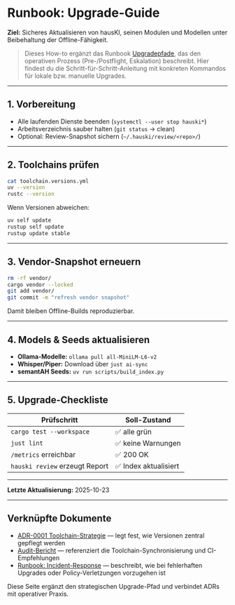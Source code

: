 # Runbook: Upgrade-Guide

**Ziel:** Sicheres Aktualisieren von hausKI, seinen Modulen und Modellen unter Beibehaltung der Offline-Fähigkeit.

> Dieses How-to ergänzt das Runbook [Upgradepfade](upgrade.md), das den operativen Prozess (Pre-/Postflight, Eskalation) beschreibt.
> Hier findest du die Schritt-für-Schritt-Anleitung mit konkreten Kommandos für lokale bzw. manuelle Upgrades.

---

## 1. Vorbereitung

- Alle laufenden Dienste beenden (`systemctl --user stop hauski*`)  
- Arbeitsverzeichnis sauber halten (`git status` → clean)  
- Optional: Review-Snapshot sichern (`~/.hauski/review/<repo>/`)  

---

## 2. Toolchains prüfen

```bash
cat toolchain.versions.yml
uv --version
rustc --version
```

Wenn Versionen abweichen:
```bash
uv self update
rustup self update
rustup update stable
```

---

## 3. Vendor-Snapshot erneuern

```bash
rm -rf vendor/
cargo vendor --locked
git add vendor/
git commit -m "refresh vendor snapshot"
```

Damit bleiben Offline-Builds reproduzierbar.

---

## 4. Models & Seeds aktualisieren

- **Ollama-Modelle:** `ollama pull all-MiniLM-L6-v2`  
- **Whisper/Piper:** Download über `just ai-sync`  
- **semantAH Seeds:** `uv run scripts/build_index.py`

---

## 5. Upgrade-Checkliste

| Prüfschritt | Soll-Zustand |
|--------------|--------------|
| `cargo test --workspace` | ✅ alle grün |
| `just lint` | ✅ keine Warnungen |
| `/metrics` erreichbar | ✅ 200 OK |
| `hauski review` erzeugt Report | ✅ Index aktualisiert |

---

**Letzte Aktualisierung:** 2025-10-23

---

## Verknüpfte Dokumente

- [ADR-0001 Toolchain-Strategie](../adrs/ADR-0001-toolchain-strategy.md) — legt fest, wie Versionen zentral gepflegt werden  
- [Audit-Bericht](../audit-hauski.md) — referenziert die Toolchain-Synchronisierung und CI-Empfehlungen  
- [Runbook: Incident-Response](incident-response.md) — beschreibt, wie bei fehlerhaften Upgrades oder Policy-Verletzungen vorzugehen ist  

Diese Seite ergänzt den strategischen Upgrade-Pfad und verbindet ADRs mit operativer Praxis.

